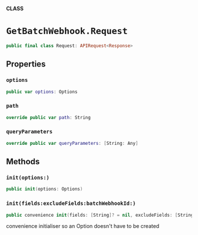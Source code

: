 **CLASS**

# `GetBatchWebhook.Request`

```swift
public final class Request: APIRequest<Response>
```

## Properties
### `options`

```swift
public var options: Options
```

### `path`

```swift
override public var path: String
```

### `queryParameters`

```swift
override public var queryParameters: [String: Any]
```

## Methods
### `init(options:)`

```swift
public init(options: Options)
```

### `init(fields:excludeFields:batchWebhookId:)`

```swift
public convenience init(fields: [String]? = nil, excludeFields: [String]? = nil, batchWebhookId: String)
```

convenience initialiser so an Option doesn't have to be created
